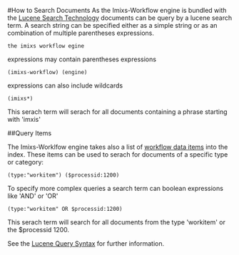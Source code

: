 #How to Search Documents
As the Imixs-Workflow engine is bundled with the [Lucene Search Technology](https://lucene.apache.org/) documents can be query by a lucene search term. 
A search string can be specified either as a simple string or as an combination of multiple parentheses expressions.

    the imixs workflow egine
    
expressions may contain parentheses expressions
 
	(imixs-workflow) (engine)
	
expressions can also include wildcards

    (imixs*)
    
This serach term will serach for all documents containing a phrase starting with 'imxis'


##Query Items

The Imixs-Worklfow engine takes also a list of [workflow data items](../quickstart/workitem.html) into the index. These items can be used to serach for documents of a specific type or category:


    (type:"workitem") ($processid:1200)
     
To specify more complex queries a search term can boolean expressions like 'AND' or 'OR'

	(type:"workitem" OR $processid:1200)

This serach term will search for all documents from the type 'workitem' or the $processid 1200.

See the [Lucene Query Syntax](https://lucene.apache.org/core/3_6_0/queryparsersyntax.html) for further information.
 
      